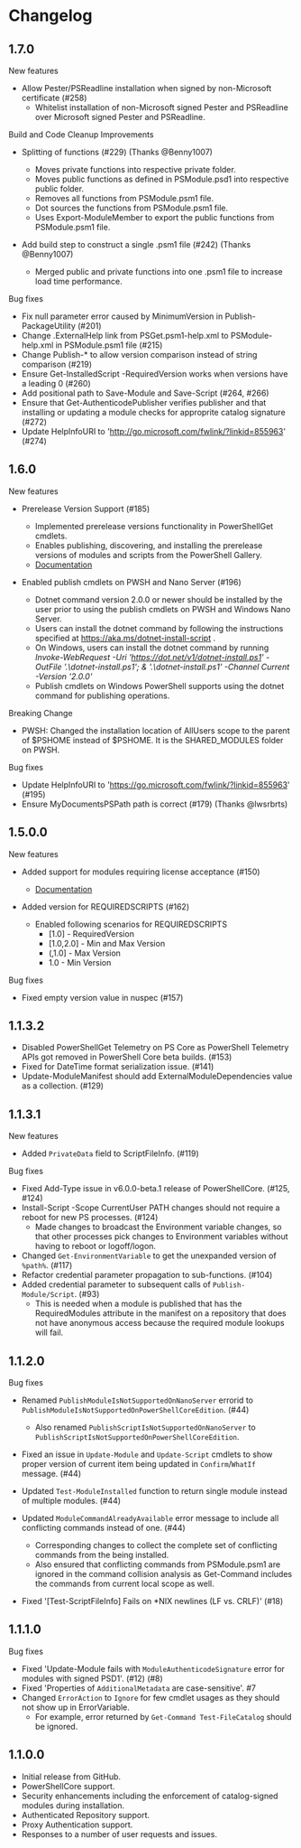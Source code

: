 # Changelog

## 1.7.0

New features
* Allow Pester/PSReadline installation when signed by non-Microsoft certificate (#258)
  - Whitelist installation of non-Microsoft signed Pester and PSReadline over Microsoft signed Pester and PSReadline.

Build and Code Cleanup Improvements
* Splitting of functions (#229) (Thanks @Benny1007)
  - Moves private functions into respective private folder.
  - Moves public functions as defined in PSModule.psd1 into respective public folder.
  - Removes all functions from PSModule.psm1 file.
  - Dot sources the functions from PSModule.psm1 file.
  - Uses Export-ModuleMember to export the public functions from PSModule.psm1 file.

* Add build step to construct a single .psm1 file (#242) (Thanks @Benny1007)
  - Merged public and private functions into one .psm1 file to increase load time performance.

Bug fixes
- Fix null parameter error caused by MinimumVersion in Publish-PackageUtility (#201)
- Change .ExternalHelp link from PSGet.psm1-help.xml to PSModule-help.xml in PSModule.psm1 file (#215)
- Change Publish-* to allow version comparison instead of string comparison (#219)
- Ensure Get-InstalledScript -RequiredVersion works when versions have a leading 0 (#260)
- Add positional path to Save-Module and Save-Script (#264, #266)
- Ensure that Get-AuthenticodePublisher verifies publisher and that installing or updating a module checks for approprite catalog signature (#272)
- Update HelpInfoURI to 'http://go.microsoft.com/fwlink/?linkid=855963' (#274)

## 1.6.0

New features
* Prerelease Version Support (#185)
  - Implemented prerelease versions functionality in PowerShellGet cmdlets.
  - Enables publishing, discovering, and installing the prerelease versions of modules and scripts from the PowerShell Gallery.
  - [Documentation](https://docs.microsoft.com/en-us/powershell/gallery/psget/module/PrereleaseModule)

* Enabled publish cmdlets on PWSH and Nano Server (#196)
  - Dotnet command version 2.0.0 or newer should be installed by the user prior to using the publish cmdlets on PWSH and Windows Nano Server.
  - Users can install the dotnet command by following the instructions specified at https://aka.ms/dotnet-install-script .
  - On Windows, users can install the dotnet command by running *Invoke-WebRequest -Uri 'https://dot.net/v1/dotnet-install.ps1' -OutFile '.\dotnet-install.ps1'; & '.\dotnet-install.ps1' -Channel Current -Version '2.0.0'*
  - Publish cmdlets on Windows PowerShell supports using the dotnet command for publishing operations.

Breaking Change
- PWSH: Changed the installation location of AllUsers scope to the parent of $PSHOME instead of $PSHOME. It is the SHARED_MODULES folder on PWSH.

Bug fixes
- Update HelpInfoURI to 'https://go.microsoft.com/fwlink/?linkid=855963' (#195)
- Ensure MyDocumentsPSPath path is correct (#179) (Thanks @lwsrbrts)

## 1.5.0.0

New features
* Added support for modules requiring license acceptance (#150)
  - [Documentation](https://docs.microsoft.com/en-us/powershell/gallery/psget/module/RequireLicenseAcceptance)

* Added version for REQUIREDSCRIPTS (#162)
  - Enabled following scenarios for REQUIREDSCRIPTS
    - [1.0] - RequiredVersion
    - [1.0,2.0] - Min and Max Version
    - (,1.0] - Max Version
    - 1.0 - Min Version

Bug fixes
* Fixed empty version value in nuspec (#157)

## 1.1.3.2
* Disabled PowerShellGet Telemetry on PS Core as PowerShell Telemetry APIs got removed in PowerShell Core beta builds. (#153)
* Fixed for DateTime format serialization issue. (#141)
* Update-ModuleManifest should add ExternalModuleDependencies value as a collection. (#129)

## 1.1.3.1

New features
* Added `PrivateData` field to ScriptFileInfo. (#119)

Bug fixes
* Fixed Add-Type issue in v6.0.0-beta.1 release of PowerShellCore. (#125, #124)
* Install-Script -Scope CurrentUser PATH changes should not require a reboot for new PS processes. (#124)
    - Made changes to broadcast the Environment variable changes, so that other processes pick changes to Environment variables without having to reboot or logoff/logon.
* Changed `Get-EnvironmentVariable` to get the unexpanded version of `%path%`. (#117)
* Refactor credential parameter propagation to sub-functions. (#104)
* Added credential parameter to subsequent calls of `Publish-Module/Script`. (#93)
    - This is needed when a module is published that has the RequiredModules attribute in the manifest on a repository that does not have anonymous access because the required module lookups will fail.

## 1.1.2.0

Bug fixes
* Renamed `PublishModuleIsNotSupportedOnNanoServer` errorid to `PublishModuleIsNotSupportedOnPowerShellCoreEdition`. (#44)
    - Also renamed `PublishScriptIsNotSupportedOnNanoServer` to `PublishScriptIsNotSupportedOnPowerShellCoreEdition`.
* Fixed an issue in `Update-Module` and `Update-Script` cmdlets to show proper version of current item being updated in `Confirm`/`WhatIf` message. (#44)
* Updated `Test-ModuleInstalled` function to return single module instead of multiple modules. (#44)
* Updated `ModuleCommandAlreadyAvailable` error message to include all conflicting commands instead of one.  (#44)
    - Corresponding changes to collect the complete set of conflicting commands from the being installed.
    - Also ensured that conflicting commands from PSModule.psm1 are ignored in the command collision analysis as Get-Command includes the commands from current local scope as well.

* Fixed '[Test-ScriptFileInfo] Fails on *NIX newlines (LF vs. CRLF)' (#18)


## 1.1.1.0

Bug fixes
* Fixed 'Update-Module fails with `ModuleAuthenticodeSignature` error for modules with signed PSD1'. (#12) (#8)
* Fixed 'Properties of `AdditionalMetadata` are case-sensitive'. #7
* Changed `ErrorAction` to `Ignore` for few cmdlet usages as they should not show up in ErrorVariable.
    - For example, error returned by `Get-Command Test-FileCatalog` should be ignored.


## 1.1.0.0

* Initial release from GitHub.
* PowerShellCore support.
* Security enhancements including the enforcement of catalog-signed modules during installation.
* Authenticated Repository support.
* Proxy Authentication support.
* Responses to a number of user requests and issues.
